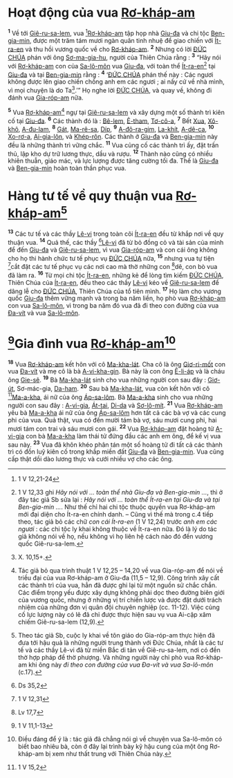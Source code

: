 # Hoạt động của vua [Rơ-kháp-am]()
<sup><b>1</b></sup> Về tới [Giê-ru-sa-lem](), vua [^1@-33f9d18e-550f-4e78-862b-bb9faa68abc8][Rơ-kháp-am]() tập họp nhà [Giu-đa]() và chi tộc [Ben-gia-min](), được một trăm tám mươi ngàn quân tinh nhuệ để giao chiến với [Ít-ra-en]() và thu hồi vương quốc về cho [Rơ-kháp-am](). <sup><b>2</b></sup> Nhưng có lời [ĐỨC CHÚA]() phán với ông [Sơ-ma-gia-hu](), người của Thiên Chúa rằng : <sup><b>3</b></sup> “Hãy nói với [Rơ-kháp-am]() con của [Sa-lô-môn]() vua [Giu-đa](), với toàn thể [Ít-ra-en]()[^1-33f9d18e-550f-4e78-862b-bb9faa68abc8] tại [Giu-đa]() và tại [Ben-gia-min]() rằng : <sup><b>4</b></sup> ‘[ĐỨC CHÚA]() phán thế này : Các ngươi không được lên giao chiến chống anh em các ngươi ; ai nấy cứ về nhà mình, vì mọi chuyện là do Ta[^2-33f9d18e-550f-4e78-862b-bb9faa68abc8].’” Họ nghe lời [ĐỨC CHÚA](), và quay về, không đi đánh vua [Gia-róp-am]() nữa.

<sup><b>5</b></sup> Vua [Rơ-kháp-am]()[^3-33f9d18e-550f-4e78-862b-bb9faa68abc8] ngự tại [Giê-ru-sa-lem]() và xây dựng một số thành trì kiên cố tại [Giu-đa](). <sup><b>6</b></sup> Các thành đó là : [Bê-lem](), [Ê-tham](), [Tơ-cô-a](), <sup><b>7</b></sup> Bết [Xua](), [Xô-khô](), [A-đu-lam](), <sup><b>8</b></sup> [Gát](), [Ma-rê-sa](), [Díp](), <sup><b>9</b></sup> [A-đô-ra-gim](), [La-khít](), [A-dê-ca](), <sup><b>10</b></sup> [Xo-rơ-a](), [Ai-gia-lôn](), và [Khép-rôn](). Các thành ở [Giu-đa]() và [Ben-gia-min]() này đều là những thành trì vững chắc. <sup><b>11</b></sup> Vua củng cố các thành trì ấy, đặt trấn thủ, lập kho dự trữ lương thực, dầu và rượu. <sup><b>12</b></sup> Thành nào cũng có nhiều khiên thuẫn, giáo mác, và lực lượng được tăng cường tối đa. Thế là [Giu-đa]() và [Ben-gia-min]() hoàn toàn thần phục vua.

# Hàng tư tế về quy thuận vua [Rơ-kháp-am]()[^4-33f9d18e-550f-4e78-862b-bb9faa68abc8]
<sup><b>13</b></sup> Các tư tế và các thầy [Lê-vi]() trong toàn cõi [Ít-ra-en]() đều từ khắp nơi về quy thuận vua. <sup><b>14</b></sup> Quả thế, các thầy [^2@-33f9d18e-550f-4e78-862b-bb9faa68abc8][Lê-vi]() đã từ bỏ đồng cỏ và tài sản của mình để đến [Giu-đa]() và [Giê-ru-sa-lem](), vì vua [Gia-róp-am]() và con cái ông không cho họ thi hành chức tư tế phục vụ [ĐỨC CHÚA]() nữa, <sup><b>15</b></sup> nhưng vua tự tiện [^3@-33f9d18e-550f-4e78-862b-bb9faa68abc8]cắt đặt các tư tế phục vụ các nơi cao mà thờ những con [^4@-33f9d18e-550f-4e78-862b-bb9faa68abc8]dê, con bò vua đã làm ra. <sup><b>16</b></sup> Từ mọi chi tộc [Ít-ra-en](), những kẻ để lòng tìm kiếm [ĐỨC CHÚA](), Thiên Chúa của [Ít-ra-en](), đều theo các thầy [Lê-vi]() kéo về [Giê-ru-sa-lem]() để dâng lễ cho [ĐỨC CHÚA](), Thiên Chúa của tổ tiên mình. <sup><b>17</b></sup> Họ làm cho vương quốc [Giu-đa]() thêm vững mạnh và trong ba năm liền, họ phò vua [Rơ-kháp-am]() con vua [Sa-lô-môn](), vì trong ba năm đó vua đã đi theo con đường của vua [Đa-vít]() và vua [Sa-lô-môn]().

# [^5@-33f9d18e-550f-4e78-862b-bb9faa68abc8]Gia đình vua [Rơ-kháp-am]()[^5-33f9d18e-550f-4e78-862b-bb9faa68abc8]
<sup><b>18</b></sup> Vua [Rơ-kháp-am]() kết hôn với cô [Ma-kha-lát](). Cha cô là ông [Giơ-ri-mốt]() con vua [Đa-vít]() và mẹ cô là bà [A-vi-kha-gin](). Bà này là con ông [Ê-li-áp]() và là cháu ông [Gie-sê](). <sup><b>19</b></sup> Bà [Ma-kha-lát]() sinh cho vua những người con sau đây : [Giơ-út](), Sơ-mác-gia, [Da-ham](). <sup><b>20</b></sup> Sau bà [Ma-kha-lát](), vua còn kết hôn với cô [^6@-33f9d18e-550f-4e78-862b-bb9faa68abc8][Ma-a-kha](), ái nữ của ông [Áp-sa-lôm](). Bà [Ma-a-kha]() sinh cho vua những người con sau đây : [A-vi-gia](), [Át-tai](), [Di-da]() và [Sơ-lô-mít](). <sup><b>21</b></sup> Vua [Rơ-kháp-am]() yêu bà [Ma-a-kha]() ái nữ của ông [Áp-sa-lôm]() hơn tất cả các bà vợ và các cung phi của vua. Quả thật, vua có đến mười tám bà vợ, sáu mươi cung phi, hai mươi tám con trai và sáu mươi con gái. <sup><b>22</b></sup> Vua [Rơ-kháp-am]() đặt hoàng tử [A-vi-gia]() con bà [Ma-a-kha]() làm thái tử đứng đầu các anh em ông, để kế vị vua sau này. <sup><b>23</b></sup> Vua đã khôn khéo phân tán một số hoàng tử đi tất cả các thành trì có đồn luỹ kiên cố trong khắp miền đất [Giu-đa]() và [Ben-gia-min](). Vua cũng cấp thật dồi dào lương thực và cưới nhiều vợ cho các ông.

[^1-33f9d18e-550f-4e78-862b-bb9faa68abc8]: 1 V 12,33 ghi *Hãy nói với ... toàn thể nhà Giu-đa và Ben-gia-min ...*, thì ở đây tác giả Sb sửa lại : *Hãy nói với ... toàn thể Ít-ra-en tại Giu-đa và tại Ben-gia-min ...*. Như thế chỉ hai chi tộc thuộc quyền vua Rơ-kháp-am mới đại diện cho Ít-ra-en chính danh. – Cũng vì thế mà trong c.4 tiếp theo, tác giả bỏ các chữ *con cái Ít-ra-en* (1 V 12,24) trước *anh em các ngươi* : các chi tộc ly khai không thuộc về Ít-ra-en nữa. Đó là lý do tác giả không nói về họ, nếu không vì họ liên hệ cách nào đó đến vương quốc Giê-ru-sa-lem.
[^2-33f9d18e-550f-4e78-862b-bb9faa68abc8]: X. 10,15+.
[^3-33f9d18e-550f-4e78-862b-bb9faa68abc8]: Tác giả bỏ qua trình thuật 1 V 12,25 – 14,20 về vua Gia-róp-am để nói về triều đại của vua Rơ-kháp-am ở Giu-đa (11,5 – 12,9). Công trình xây cất các thành trì của vua, hẳn đã được ghi lại từ một nguồn sử chắc chắn. Các điểm trọng yếu được xây dựng không phải dọc theo đường biên giới của vương quốc, nhưng ở những vị trí chiến lược và được đặt dưới trách nhiệm của những đơn vị quân đội chuyên nghiệp (cc. 11-12). Việc củng cố lực lượng này có lẽ đã chỉ được thực hiện sau vụ vua Ai-cập xâm chiếm Giê-ru-sa-lem (12,9).
[^4-33f9d18e-550f-4e78-862b-bb9faa68abc8]: Theo tác giả Sb, cuộc ly khai về tôn giáo do Gia-róp-am thực hiện đã đưa tới hậu quả là những người trung thành với Đức Chúa, nhất là các tư tế và các thầy Lê-vi đã từ miền Bắc di tản về Giê-ru-sa-lem, nơi có đền thờ hợp pháp để thờ phượng. Và những người này chỉ phò vua Rơ-kháp-am khi ông này *đi theo con đường của vua Đa-vít và vua Sa-lô-môn* (c.17).
[^5-33f9d18e-550f-4e78-862b-bb9faa68abc8]: Điều đáng để ý là : tác giả đã chẳng nói gì về chuyện vua Sa-lô-môn có biết bao nhiêu bà, còn ở đây lại trình bày kỹ hậu cung của một ông Rơ-kháp-am bị xem như thất trung với Thiên Chúa này.
[^1@-33f9d18e-550f-4e78-862b-bb9faa68abc8]: 1 V 12,21-24
[^2@-33f9d18e-550f-4e78-862b-bb9faa68abc8]: Ds 35,2
[^3@-33f9d18e-550f-4e78-862b-bb9faa68abc8]: 1 V 12,31
[^4@-33f9d18e-550f-4e78-862b-bb9faa68abc8]: Lv 17,7
[^5@-33f9d18e-550f-4e78-862b-bb9faa68abc8]: 1 V 11,1-13
[^6@-33f9d18e-550f-4e78-862b-bb9faa68abc8]: 1 V 15,2
